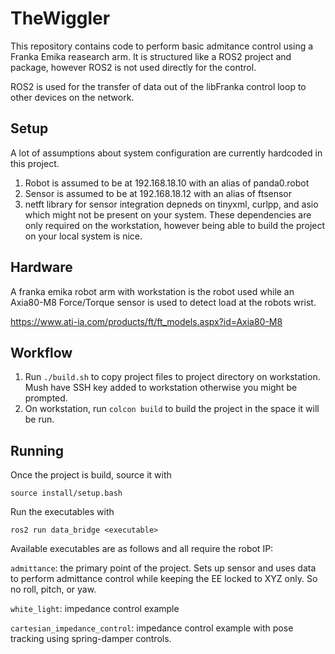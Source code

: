 # TheWiggler
This repository contains code to perform basic admitance control using a Franka Emika reasearch arm. It is structured like a ROS2 project and package, however ROS2 is not used directly for the control.

ROS2 is used for the transfer of data out of the libFranka control loop to other devices on the network.
## Setup
A lot of assumptions about system configuration are currently hardcoded in this project.
1. Robot is assumed to be at 192.168.18.10 with an alias of panda0.robot
2. Sensor is assumed to be at 192.168.18.12 with an alias of ftsensor
3. netft library for sensor integration depneds on tinyxml, curlpp, and asio which might not be present on your system. These dependencies are only required on the workstation, however being able to build the project on your local system is nice.
## Hardware
A franka emika robot arm with workstation is the robot used while an Axia80-M8 Force/Torque sensor is used to detect load at the robots wrist.

https://www.ati-ia.com/products/ft/ft_models.aspx?id=Axia80-M8

## Workflow
1. Run ```./build.sh``` to copy project files to project directory on workstation. Mush have SSH key added to workstation otherwise you might be prompted.
2. On workstation, run ```colcon build``` to build the project in the space it will be run.

## Running

Once the project is build, source it with

 ```source install/setup.bash```

Run the executables with

 ```ros2 run data_bridge <executable>```

Available executables are as follows and all require the robot IP:

`admittance`: the primary point of the project. Sets up sensor and uses data to perform admittance control while keeping the EE locked to XYZ only. So no roll, pitch, or yaw.

`white_light`: impedance control example

`cartesian_impedance_control`: impedance control example with pose tracking using spring-damper controls.